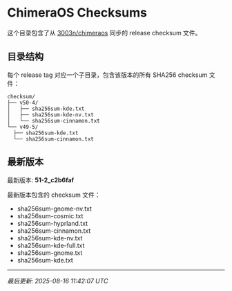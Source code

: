 # ChimeraOS Checksums

这个目录包含了从 [3003n/chimeraos](https://github.com/3003n/chimeraos) 同步的 release checksum 文件。

## 目录结构

每个 release tag 对应一个子目录，包含该版本的所有 SHA256 checksum 文件：

```
checksum/
├── v50-4/
│   ├── sha256sum-kde.txt
│   ├── sha256sum-kde-nv.txt
│   └── sha256sum-cinnamon.txt
└── v49-5/
  ├── sha256sum-kde.txt
  └── sha256sum-cinnamon.txt
```

## 最新版本

最新版本: **51-2_c2b6faf**

最新版本包含的 checksum 文件：
- sha256sum-gnome-nv.txt
- sha256sum-cosmic.txt
- sha256sum-hyprland.txt
- sha256sum-cinnamon.txt
- sha256sum-kde-nv.txt
- sha256sum-kde-full.txt
- sha256sum-gnome.txt
- sha256sum-kde.txt

---
*最后更新: 2025-08-16 11:42:07 UTC*
